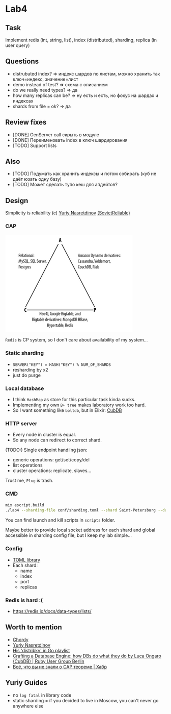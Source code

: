 # Lab4

## Task
Implement redis (int, string, list), index (distributed), sharding, replica (in user query)

## Questions
- distrubuted index? => индекс шардов по листам, можно хранить так ключ=индекс, значение=лист 
- demo instead of test? => схема с описанием
- do we really need types? => да
- how many replicas can be? => ну есть и есть, но фокус на шардах и индексах
- shards from file = ok? => да

## Review fixes
- [DONE] GenServer call скрыть в модуле 
- [DONE] Переименовать index в ключ шардирования  
- [TODO] Support lists

## Also
- [TODO] Подумать как хранить индексы и потом собирать (куб не даёт юзать одну базу)
- [TODO] Может сделать тупо кеш для апдейтов?

## Design
Simplicity is reliability (c) [Yuriy Nasretdinov][Yuriy Nasretdinov] [(SovietReliable)][SovietReliable]

### CAP
<img src="./assets/cap_databases.png" width="400px"/>

`Redis` is CP system, so I don't care about availability of my system...

### Static sharding
- `SERVER("KEY") = HASH("KEY") % NUM_OF_SHARDS`
- resharding by x2
- just do purge

### Local database
- I think `HashMap` as store for this particular task kinda sucks.
- Implementing my own `B+ tree` makes laboratory work too hard.
- So I want something like `boltdb`, but in Elixir: [CubDB](https://github.com/lucaong/cubdb)

### HTTP server
- Every node in cluster is equal.
- So any node can redirect to correct shard.

(TODO:)
Single endpoint handling json:
- generic operations: get/set/copy/del
- list operations
- cluster operations: replicate, slaves...

Trust me, `Plug` is trash.

### CMD
```sh
mix escript.build
./lab4 --sharding-file conf/sharding.toml --shard Saint-Petersburg --data-dir db/spb
```

You can find launch and kill scripts in `scripts` folder.

Maybe better to provide local socket address for each shard and global accessible in sharding config file, but I keep my lab simple... 

### Config
- [TOML library](https://hex.pm/packages/toml/0.7.0)
- Each shard:
    - name
    - index
    - port
    - replicas

### Redis is hard :(
- https://redis.io/docs/data-types/lists/

## Worth to mention
- [Chordy](https://people.kth.se/~johanmon/dse/chordy.pdf)
- [Yuriy Nasretdinov][Yuriy Nasretdinov]
- [His 'distribkv' in Go playlist](https://www.youtube.com/playlist?list=PLWwSgbaBp9XrMkjEhmTIC37WX2JfwZp7I)
- [Crafting a Database Engine: how DBs do what they do by Luca Ongaro (CubDB) | Ruby User Group Berlin](https://www.youtube.com/watch?v=fSgoeKJ06B4)
- [Всё, что вы не знали о CAP теореме | Хабр](https://habr.com/ru/articles/328792/)

[Yuriy Nasretdinov]: https://github.com/YuriyNasretdinov
[SovietReliable]: https://www.youtube.com/@SovietReliable

## Yuriy Guides
- no `log fatal` in library code
- static sharding = if you decided to live in Moscow, you can't never go anywhere else
